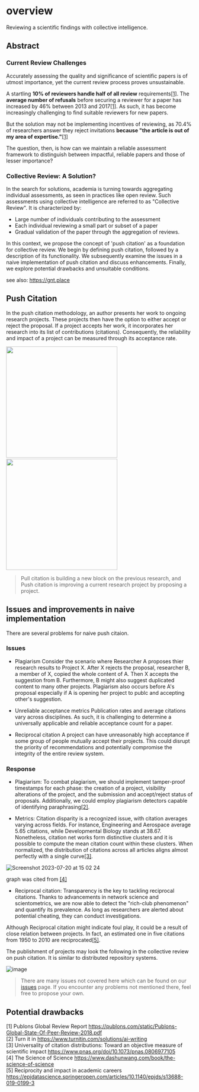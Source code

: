 # overview
Reviewing a scientific findings with collective intelligence.

## Abstract 
### Current Review Challenges
Accurately assessing the quality and significance of scientific papers is of utmost importance, yet the current review process proves unsustainable.

A startling **10% of reviewers handle half of all review** requirements[[1]](https://publons.com/static/Publons-Global-State-Of-Peer-Review-2018.pdf). The **average number of refusals** before securing a reviewer for a paper has increased by 46% between 2013 and 2017[[1]](https://publons.com/static/Publons-Global-State-Of-Peer-Review-2018.pdf). As such, it has become increasingly challenging to find suitable reviewers for new papers.

But the solution may not be implementing incentives of reviewing, as 70.4% of researchers answer they reject invitations **because "the article is out of my area of expertise."**[[1]](https://publons.com/static/Publons-Global-State-Of-Peer-Review-2018.pdf)

The question, then, is how can we maintain a reliable assessment framework to distinguish between impactful, reliable papers and those of lesser importance?

### Collective Review: A Solution?
In the search for solutions, academia is turning towards aggregating individual assessments, as seen in practices like open review. Such assessments using collective intelligence are referred to as "Collective Review". It is characterized by:

- Large number of individuals contributing to the assessment
- Each individual reviewing a small part or subset of a paper
- Gradual validation of the paper through the aggregation of reviews.

In this context, we propose the concept of 'push citation' as a foundation for collective review. We begin by defining push citation, followed by a description of its functionality. We subsequently examine the issues in a naive implementation of push citation and discuss enhancements. Finally, we explore potential drawbacks and unsuitable conditions.

see also: https://gnt.place

## Push Citation 
In the push citation methodology, an author presents her work to ongoing research projects. These projects then have the option to either accept or reject the proposal. If a project accepts her work, it incorporates her research into its list of contributions (citations). Consequently, the reliability and impact of a project can be measured through its acceptance rate.

<img src="https://github.com/CollectiveReview/overview/assets/94701070/e0a9ca76-7021-4ced-90bf-37630ca00d2b" height="300px">&emsp;&emsp;<img src="https://github.com/CollectiveReview/overview/assets/94701070/880e4b40-b356-44ab-a2ea-e25470522c14" height="300px">

> Pull citation is building a new block on the previous research, and<br>
> Push citation is improving a current research project by proposing a project.

## Issues and improvements in naive implementation
There are several problems for naive push citaion.
### Issues
- Plagiarism
Consider the scenario where Researcher A proposes thier research results to Project X. After X rejects the proposal, researcher B, a member of X, copied the whole content of A. Then X accepts the suggestion from B. Furthermore, B might also suggest duplicated content to many other projects.
Plagiarism also occurs before A's proposal especially if A is opening her project to publc and accepting other's suggestion.

- Unreliable acceptance metrics
Publication rates and average citations vary across disciplines. As such, it is challenging to determine a universally applicable and reliable acceptance count for a paper.

- Reciprocal citation
A project can have unreasonably high acceptance if some group of people mutually accept their projects. This could disrupt the priority of recommendations and potentially compromise the integrity of the entire review system.

### Response

- Plagiarism:
To combat plagiarism, we should implement tamper-proof timestamps for each phase: the creation of a project, visibility alterations of the project, and the submission and accept/reject status of proposals. Additionally, we could employ plagiarism detectors capable of identifying paraphrasing[[2]](https://www.turnitin.com/solutions/ai-writing).

- Metrics:
Citation disparity is a recognized issue, with citation averages varying across fields. For instance, Engineering and Aerospace average 5.65 citations, while Developmental Biology stands at 38.67. Nonetheless, citation net
works form distinctive clusters and it is possible to compute the mean citation count within these clusters. When normalized, the distribution of citations across all articles aligns almost perfectly with a single curve[[3]](https://www.pnas.org/doi/10.1073/pnas.0806977105).

![Screenshot 2023-07-20 at 15 02 24](https://github.com/CollectiveReview/overview/assets/94701070/b9b7b4aa-a1df-423e-8192-7e25ccf600eb)

graph was cited from [[4]](https://www.dashunwang.com/book/the-science-of-science)

- Reciprocal citation:
Transparency is the key to tackling reciprocal citations. Thanks to advancements in network science and scientometrics, we are now able to detect the "rich-club phenomenon" and quantify its prevalence. As long as researchers are alerted about potential cheating, they can conduct investigations.

Although Reciprocal citation might indicate foul play, it could be a result of close relation between projects. In fact, an estimated one in five citations from 1950 to 2010 are reciprocated[[5]](https://epjdatascience.springeropen.com/articles/10.1140/epjds/s13688-019-0199-3).

The publishment of projects may look the following in the collective review on push citation. It is similar to distributed repository systems.

![image](https://github.com/CollectiveReview/overview/assets/94701070/6b16352d-5ec3-4f27-9baa-20d10d255cd9)

> There are many issues not covered here which can be found on our [issues](https://github.com/CollectiveReview/overview/issues) page. If you encounter any problems not mentioned there, feel free to propose your own.

## Potential drawbacks


[1] Publons Global Review Report https://publons.com/static/Publons-Global-State-Of-Peer-Review-2018.pdf<br>
[2] Turn it in https://www.turnitin.com/solutions/ai-writing<br>
[3] Universality of citation distributions: Toward an objective measure of scientific impact https://www.pnas.org/doi/10.1073/pnas.0806977105<br>
[4] The Science of Science https://www.dashunwang.com/book/the-science-of-science<br>
[5] Reciprocity and impact in academic careers https://epjdatascience.springeropen.com/articles/10.1140/epjds/s13688-019-0199-3<br>
